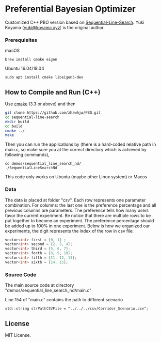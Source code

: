 # Preferential Bayesian Optimizer

Customized C++ PBO version based on [Sequential-Line-Search](https://github.com/yuki-koyama/sequential-line-search). Yuki Koyama (<yuki@koyama.xyz>) is the original author.

### Prerequisites

macOS
```
brew install cmake eigen
```

Ubuntu 16.04/18.04
```
sudo apt install cmake libeigen3-dev
```

## How to Compile and Run (C++)

Use [cmake](https://cmake.org/) (3.3 or above) and then
```bash
git clone https://github.com/zhawhjw/PBO.git
cd sequential-line-search
mkdir build
cd build
cmake ../
make
```
Then you can run the applications by (there is a hard-coded relative path in main.c, so make sure you at the correct directory which is achieved by following commands),
```
cd demos/sequential_line_search_nd/
./SequentialLineSearchNd
```

This code only works on Ubuntu (maybe other Linux system) or Macos 



### Data
The data is placed at folder "csv". Each row represents one parameter combination.
For columns: the last one is the preference percentage and all previous columns are parameters.
The preference tells how many users favor the current experiment. Be notice that there are multiple rows to be put together to become an experiment.
The preference percentage should be added up to 100% in one experiment. Below is how we organized our experiments, the digit represents the index of the row in csv file:
```c++
vector<int> first = {0, 1} ;
vector<int> second = {2, 3, 4};
vector<int> third = {5, 6, 7};
vector<int> forth = {8, 9, 10};
vector<int> fifth = {11, 12, 13};
vector<int> sixth = {14, 15};
```

### Source Code

The main source code at directory "demos/sequential_line_search_nd/main.c"

Line 154 of "main.c" contains the path to different scenario

```
std::string strPathCSVFile = "../../../csv/Corridor_Scenario.csv";
```

## License

MIT License.


